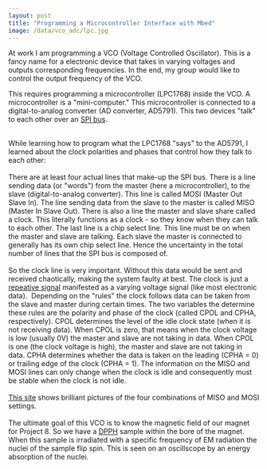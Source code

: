 ```yaml
---
layout: post
title: "Programming a Microcontroller Interface with Mbed"
image: /data/vco_adc/lpc.jpg
---
```

At work I am programming a VCO (Voltage Controlled Oscillator). This is a fancy name for a electronic device that takes in varying voltages and outputs corresponding frequencies. In the end, my group would like to control the output frequency of the VCO. 

This requires programming a microcontroller (LPC1768) inside the VCO. A microcontroller is a "mini-computer." This microcontroller is connected to a digital-to-analog converter (AD converter, AD5791). This two devices "talk" to each other over an <a href="http://en.wikipedia.org/wiki/Serial_Peripheral_Interface_Bus">SPI bus</a>.<br />
<div>
<br /></div>
<div>
While learning how to program what the LPC1768 "says" to the AD5791, I learned about the clock polarities and phases that control how they talk to each other:</div>
<div>
<br /></div>
<div>
There are at least four actual lines that make-up the SPI bus. There is a line sending data (or "words") from the master (here a microcontroller), to the slave (digital-to-analog converter). This line is called MOSI (Master Out Slave In). The line sending data from the slave to the master is called MISO (Master In Slave Out). There is also a line the master and slave share called a clock. This literally functions as a clock - so they know when they can talk to each other. The last line is a chip select line. This line must be on when the master and slave are talking. Each slave the master is connected to generally has its own chip select line. Hence the uncertainty in the total number of lines that the SPI bus is composed of.</div>
<div>
<br /></div>
<div>
So the clock line is very important. Without this data would be sent and received chaotically, making the system faulty at best. The clock is just a <a href="http://3.bp.blogspot.com/_yO-MOb6pHj4/S9WNiddWfXI/AAAAAAAABVE/nVx-Kaqcsl4/s1600/Clock+Signal.JPG">repeative signal</a> manifested as a varying voltage signal (like most electronic data). &nbsp;Depending on the "rules" the clock follows data can be taken from the slave and master during certain times. The two variables the determine these rules are the polarity and phase of the clock (called CPOL and CPHA, respectively). CPOL determines the level of the idle clock state (when it is not receiving data). When CPOL is zero, that means when the clock voltage is low (usually 0V) the master and slave are not taking in data. When CPOL is one (the clock voltage is high), the master and slave are not taking in data. CPHA determines whether the data is taken on the leading (CPHA = 0) or trailing edge of the clock (CPHA = 1). The information on the MISO and MOSI lines can only change when the clock is idle and consequently must be stable when the clock is not idle.&nbsp;</div>
<div>
<br /></div>
<div>
<a href="http://www.diolan.com/dln_doc/spi-transfer-modes.html">This site</a> shows brilliant pictures of the four combinations of MISO and MOSI settings.<br />
<br />
The ultimate goal of this VCO is to know the magnetic field of our magnet for Project 8. So we have a <a href="http://en.wikipedia.org/wiki/DPPH">DPPH</a> sample within the bore of the magnet. When this sample is irradiated with a specific frequency of EM radiation the nuclei of the sample flip spin. This is seen on an oscillscope by an energy absorption of the nuclei.</div>

